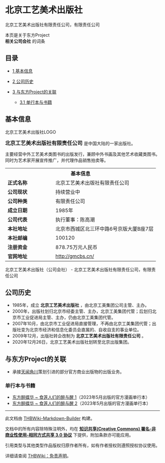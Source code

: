 # 北京工艺美术出版社

<!-- source html: G:\repos\THBWiki-Markdown-Builder\THBWikiMarkdown\Temp\main\2\29\ns0%3A%E5%8C%97%E4%BA%AC%E5%B7%A5%E8%89%BA%E7%BE%8E%E6%9C%AF%E5%87%BA%E7%89%88%E7%A4%BE.html -->

北京工艺美术出版社有限责任公司，有限责任公司

本页是关于东方Project  
 **相关公司会社** 的词条
## 目录

- [1 基本信息](#基本信息)
- [2 公司历史](#公司历史)
- [3 与东方Project的关联](#与东方Project的关联)

  - [3.1 单行本与书籍](#单行本与书籍)







## 基本信息
[](./文件-北京工艺美术出版社LOGO.jpg.md)  [](./文件-北京工艺美术出版社LOGO.jpg.md)北京工艺美术出版社LOGO
  
<big> **北京工艺美术出版社有限责任公司** </big>是中国大陆的一家出版社。  

主要经营中外工艺美术类图书的出版发行，兼顾中外书画及其他艺术收藏类图书。同时为艺术家开展宣传推广，并代理作品销售拍卖等。
  


<table>
<tbody><tr>
<th colspan="2">基本信息</th>
</tr>
<tr>
<td style="width:140px"><b>正式名称</b></td><td style="min-width:300px">北京工艺美术出版社有限责任公司</td></tr><tr><td><b>公司现状</b></td><td>持续营业中</td></tr><tr><td><b>公司种类</b></td><td>有限责任公司</td></tr><tr><td><b>成立日期</b></td><td>1985年</td></tr><tr><td><b>公司代表</b></td><td>执行董事：陈高潮</td></tr><tr><td><b>本社地址</b></td><td>北京市西城区北三环中路6号京版大厦B座7层</td></tr><tr><td><b>本社邮编</b></td><td>100120</td></tr><tr><td><b>注册资金</b></td><td>878.75万元人民币</td></tr><tr><td><b>官网地址</b></td><td><a rel="nofollow" class="external free" href="http://gmcbs.cn/">http://gmcbs.cn/</a></td></tr></tbody></table>

北京工艺美术出版社（公司会社） - 北京工艺美术出版社有限责任公司，有限责任公司
## 公司历史
- 1985年，成立 **北京工艺美术出版社** ，由北京工美集团公司主管、主办。
- 2000年，出版社划归北京市经委主管、主办，北京工美集团代管；后划归北京市工业促进局主管、主办，仍由北京工美集团代管。
- 2007年10月，由北京市工业促进局直接管理，不再由北京工美集团代管；出版社变为北京市经济和信息化委员会直属的、自收自支的事业单位。
- 2009年12月，出版社转企改制为 **北京工艺美术出版社有限责任公司** 。
- 2020年12月26日，北京工艺美术出版社划转至北京出版集团。

## 与东方Project的关联
- 承接[天闻角川](./天闻角川.md)策划引进的部分官方商业出版物的出版业务。

### 单行本与书籍
- [东方醉蝶华 ~ 食莲人们的醉与醒 1](./东方醉蝶华.md)（2023年5月出版的官方漫画单行本）
- [东方醉蝶华 ~ 食莲人们的醉与醒 2](./东方醉蝶华.md)（2023年5月出版的官方漫画单行本）





---

此文档由 [THBWiki-Markdown-Builder](https://github.com/Delsin-Yu/THBWiki-Markdown-Builder) 构建。

文档中的所有内容除特殊注明外，均在 [**知识共享(Creative Commons) 署名-非商业性使用-相同方式共享 3.0 协议**](https://creativecommons.org/licenses/by-sa/3.0/deed.zh-hans) 下提供，附加条款亦可能应用。

引用类型与其他类型作品版权归原作者所有，如有作者授权则遵照授权协议使用。

详细请查阅 [THBWiki：免责声明](https://thbwiki.cc/THBWiki:%E5%85%8D%E8%B4%A3%E5%A3%B0%E6%98%8E)。

